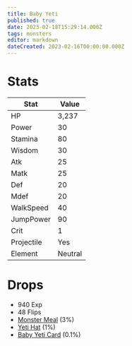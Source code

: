 ```yaml
---
title: Baby Yeti
published: true
date: 2023-02-18T15:29:14.000Z
tags: monsters
editor: markdown
dateCreated: 2023-02-16T00:00:00.000Z
---
```


# Stats
|Stat|Value|
|-|-|
|HP|3,237|
|Power|30|
|Stamina|80|
|Wisdom|30|
|Atk|25|
|Matk|25|
|Def|20|
|Mdef|20|
|WalkSpeed|40|
|JumpPower|90|
|Crit|1|
|Projectile|Yes|
|Element|Neutral|

# Drops
 * 940 Exp
 * 48 Flips
 * [Monster Meal](/items/monster-meal.md) (3%)
 * [Yeti Hat](/items/yeti-hat.md) (1%)
 * [Baby Yeti Card](/items/baby-yeti-card.md) (0.1%)
